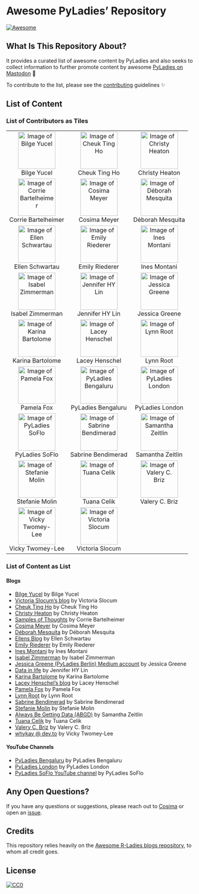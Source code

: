 
<!-- README.md is generated from README.Rmd. Please edit that file -->

# Awesome PyLadies’ Repository

<!-- badges: start -->

[![Awesome](https://awesome.re/badge.svg)](https://awesome.re)
<!-- badges: end -->

## What Is This Repository About?

It provides a curated list of awesome content by PyLadies and also seeks
to collect information to further promote content by awesome [PyLadies
on Mastodon](https://botsin.space/@pyladies_bot) 🤖

To contribute to the list, please see the
[contributing](CONTRIBUTING.md) guidelines ✨

## List of Content

<!-- Created by accessing the json files in [blogs/](blogs/).-->

### List of Contributors as Tiles

|                                                                                                                                                                                                                                                                                                                          |                                                                                                                                                                                                                                                                                |                                                                                                                                                                                                                                                                  |
|:------------------------------------------------------------------------------------------------------------------------------------------------------------------------------------------------------------------------------------------------------------------------------------------------------------------------:|:------------------------------------------------------------------------------------------------------------------------------------------------------------------------------------------------------------------------------------------------------------------------------:|:----------------------------------------------------------------------------------------------------------------------------------------------------------------------------------------------------------------------------------------------------------------:|
|                                                            <a href="https://medium.com/@bilgeycl"><img width="100" alt="Image of Bilge Yucel" src="https://miro.medium.com/v2/1*vq38WKmsK8tz_JXI5scXnw.jpeg"><br></a><span class="caption">Bilge Yucel</span>                                                            |                                                      <a href="https://cheuk.dev"><img width="100" alt="Image of Cheuk Ting Ho" src="https://cheuk.dev/images/logo.png"><br></a><span class="caption">Cheuk Ting Ho</span>                                                      |                          <a href="https://christyheaton.github.io/"><img width="100" alt="Image of Christy Heaton" src="https://christyheaton.github.io/assets/images/Christy.jpg"><br></a><span class="caption">Christy Heaton</span>                           |
|                                        <a href="https://www.samples-of-thoughts.com"><img width="100" alt="Image of Corrie Bartelheimer" src="https://www.samples-of-thoughts.com/about/_index_files/circle-cropped.png"><br></a><span class="caption">Corrie Bartelheimer</span>                                        |                                             <a href="https://cosimameyer.com/"><img width="100" alt="Image of Cosima Meyer" src="https://cosimameyer.com/images/hero/avatar.jpg"><br></a><span class="caption">Cosima Meyer</span>                                             |                           <a href="https://medium.com/@dehhmesquita"><img width="100" alt="Image of Déborah Mesquita" src="https://avatars.githubusercontent.com/u/2621484?v=4"><br></a><span class="caption">Déborah Mesquita</span>                            |
|                                    <a href="https://ellenschwartau.com"><img width="100" alt="Image of Ellen Schwartau" src="https://ellenschwartau.files.wordpress.com/2021/09/3dcb1d37-6c2d-41ea-88c1-5dd8f31765e5.jpg?w=540"><br></a><span class="caption">Ellen Schwartau</span>                                     |                                         <a href="https://emilyriederer.com"><img width="100" alt="Image of Emily Riederer" src="https://avatars.githubusercontent.com/u/19798371"><br></a><span class="caption">Emily Riederer</span>                                          |                             <a href="https://ines.io"><img width="100" alt="Image of Ines Montani" src="https://ines.io/static/31a698b834e1e4b6f7d15b9b306a9439/e9e8b/profile.jpg"><br></a><span class="caption">Ines Montani</span>                             |
|                                                        <a href="https://isabelizimm.github.io/"><img width="100" alt="Image of Isabel Zimmerman" src="https://avatars.githubusercontent.com/u/54685329?v=4"><br></a><span class="caption">Isabel Zimmerman</span>                                                        |                        <a href="https://jhylin.github.io/Data_in_life_blog/"><img width="100" alt="Image of Jennifer HY Lin" src="https://jhylin.github.io/Data_in_life_blog/profile%20avatar.jpg"><br></a><span class="caption">Jennifer HY Lin</span>                        |                 <a href="https://medium.com/@jessica0greene"><img width="100" alt="Image of Jessica Greene" src="https://miro.medium.com/v2/resize:fill:96:96/1*vp3dQ60qsoukSFGws6dNlg.jpeg"><br></a><span class="caption">Jessica Greene</span>                 |
|                                <a href="https://karbartolome-blog.netlify.app"><img width="100" alt="Image of Karina Bartolome" src="https://raw.githubusercontent.com/RLadies-BA/RLadies-BA/main/content/authors/kari/avatar.jpg"><br></a><span class="caption">Karina Bartolome</span>                                 |                                   <a href="https://www.laceyhenschel.com/blog"><img width="100" alt="Image of Lacey Henschel" src="https://avatars.githubusercontent.com/u/2286304?v=4"><br></a><span class="caption">Lacey Henschel</span>                                    |                                      <a href="https://roguelynn.com/words"><img width="100" alt="Image of Lynn Root" src="https://www.roguelynn.com/images/self_square.png"><br></a><span class="caption">Lynn Root</span>                                       |
|                                                   <a href="http://blog.pamelafox.org/"><img width="100" alt="Image of Pamela Fox" src="https://developer.microsoft.com/en-us/advocates/media/profiles/pamela-fox.png"><br></a><span class="caption">Pamela Fox</span>                                                    | <a href="https://www.youtube.com/@pyladiesbengaluru7366"><img width="100" alt="Image of PyLadies Bengaluru" src="https://raw.githubusercontent.com/cosimameyer/awesome-pyladies-blogs/main/img/pyladies_blr_logo.jpeg"><br></a><span class="caption">PyLadies Bengaluru</span> |          <a href="https://www.youtube.com/@pyladieslondon2675"><img width="100" alt="Image of PyLadies London" src="https://pbs.twimg.com/profile_images/1092801659120562182/uBJeapSU_400x400.jpg"><br></a><span class="caption">PyLadies London</span>          |
|   <a href="https://www.youtube.com/channel/UCUPLdokEtQlQmbaW9UkJEVQ"><img width="100" alt="Image of PyLadies SoFlo" src="https://yt3.googleusercontent.com/d0Q0c1jMSCBrfIGhWgs25pBWmym2UPZO3ex5NiAK6yhwM71AUDfyyAmeoe4xh5-sGuHRz800pw=s176-c-k-c0x00ffffff-no-rj"><br></a><span class="caption">PyLadies SoFlo</span>    |                                 <a href="https://medium.com/@sabrine.bendimerad1"><img width="100" alt="Image of Sabrine Bendimerad" src="https://i.ibb.co/bNrv9db/1646312123517.jpg"><br></a><span class="caption">Sabrine Bendimerad</span>                                  |             <a href="https://szeitlin.github.io"><img width="100" alt="Image of Samantha Zeitlin" src="https://girlgeek.io/wp-content/uploads/2020/09/sentry-girl-geek-samantha-g-zeitlin.png"><br></a><span class="caption">Samantha Zeitlin</span>             |
|                                                        <a href="https://medium.com/@stefaniemolin"><img width="100" alt="Image of Stefanie Molin" src="https://avatars.githubusercontent.com/u/24376333?v=4"><br></a><span class="caption">Stefanie Molin</span>                                                         |                                     <a href="https://medium.com/@tuanacelik"><img width="100" alt="Image of Tuana Celik" src="https://haystack.deepset.ai/images/authors/tuana-celik.jpg"><br></a><span class="caption">Tuana Celik</span>                                     | <a href="https://dev.to/valerybriz"><img width="100" alt="Image of Valery C. Briz" src="https://dev-to-uploads.s3.amazonaws.com/uploads/user/profile_image/213848/84c58823-8f3e-4848-8091-c04ac5c81d79.jpeg"><br></a><span class="caption">Valery C. Briz</span> |
| <a href="https://dev.to/whykay"><img width="100" alt="Image of Vicky Twomey-Lee" src="https://media.licdn.com/dms/image/D4E03AQG3lcPFRvoCLA/profile-displayphoto-shrink_800_800/0/1671633150179?e=2147483647&v=beta&t=PIBSiQwOS4UE9OQ31JLrmWUoMEk8a4xSo3cUmiPaxg8"><br></a><span class="caption">Vicky Twomey-Lee</span> |                                       <a href="https://blog.victoriaslocum.com"><img width="100" alt="Image of Victoria Slocum" src="https://i.postimg.cc/Yqm5QfGJ/headshot-2.png"><br></a><span class="caption">Victoria Slocum</span>                                        |                                                                                                                                                                                                                                                                  |

### List of Content as List

#### Blogs

- [Bilge Yucel](https://medium.com/@bilgeycl) by Bilge Yucel
- [Victoria Slocum’s blog](https://blog.victoriaslocum.com) by Victoria
  Slocum
- [Cheuk Ting Ho](https://cheuk.dev) by Cheuk Ting Ho
- [Christy Heaton](https://christyheaton.github.io/) by Christy Heaton
- [Samples of Thoughts](https://www.samples-of-thoughts.com) by Corrie
  Bartelheimer
- [Cosima Meyer](https://cosimameyer.com/) by Cosima Meyer
- [Déborah Mesquita](https://medium.com/@dehhmesquita) by Déborah
  Mesquita
- [Ellens Blog](https://ellenschwartau.com) by Ellen Schwartau
- [Emily Riederer](https://emilyriederer.com) by Emily Riederer
- [Ines Montani](https://ines.io) by Ines Montani
- [Isabel Zimmerman](https://isabelizimm.github.io/) by Isabel Zimmerman
- [Jessica Greene (PyLadies Berlin) Medium
  account](https://medium.com/@jessica0greene) by Jessica Greene
- [Data in life](https://jhylin.github.io/Data_in_life_blog/) by
  Jennifer HY Lin
- [Karina Bartolome](https://karbartolome-blog.netlify.app) by Karina
  Bartolome
- [Lacey Henschel’s blog](https://www.laceyhenschel.com/blog) by Lacey
  Henschel
- [Pamela Fox](http://blog.pamelafox.org/) by Pamela Fox
- [Lynn Root](https://roguelynn.com/words) by Lynn Root
- [Sabrine Bendimerad](https://medium.com/@sabrine.bendimerad1) by
  Sabrine Bendimerad
- [Stefanie Molin](https://medium.com/@stefaniemolin) by Stefanie Molin
- [Always Be Getting Data (ABGD)](https://szeitlin.github.io) by
  Samantha Zeitlin
- [Tuana Celik](https://medium.com/@tuanacelik) by Tuana Celik
- [Valery C. Briz](https://dev.to/valerybriz) by Valery C. Briz
- [whykay @ dev.to](https://dev.to/whykay) by Vicky Twomey-Lee

#### YouTube Channels

- [PyLadies Bengaluru](https://www.youtube.com/@pyladiesbengaluru7366)
  by PyLadies Bengaluru
- [PyLadies London](https://www.youtube.com/@pyladieslondon2675) by
  PyLadies London
- [PyLadies SoFlo YouTube
  channel](https://www.youtube.com/channel/UCUPLdokEtQlQmbaW9UkJEVQ) by
  PyLadies SoFlo

## Any Open Questions?

If you have any questions or suggestions, please reach out to
[Cosima](https://linktr.ee/cosima_meyer) or open an
[issue](https://github.com/cosimameyer/awesome-pyladies-blogs/issues/new/choose).

## Credits

This repository relies heavily on the [Awesome R-Ladies blogs
repository](https://github.com/rladies/awesome-rladies-blogs), to whom
all credit goes.

## License

[![CC0](https://upload.wikimedia.org/wikipedia/commons/6/69/CC0_button.svg)](https://creativecommons.org/publicdomain/zero/1.0/)
